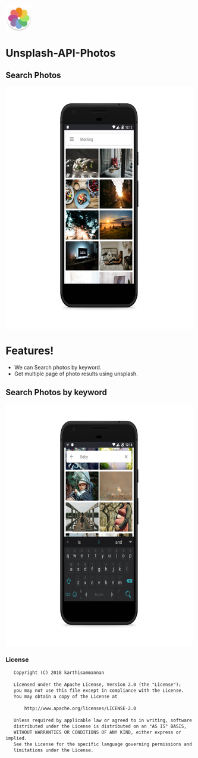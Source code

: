 <img src="https://github.com/karthisammannan/Unsplash-API-Photos/blob/master/app/src/main/res/mipmap-hdpi/ic_launcher_round.png" width="70" height="70"> 

# Unsplash-API-Photos

## Search Photos

<img src="https://github.com/karthisammannan/Unsplash-API-Photos/blob/master/Screens/pixel_quite_black_portrait1.png" width="650" height="650">

# Features!

  - We can Search photos by keyword.
  - Get multiple page of photo results using unsplash.
  
  
## Search Photos by keyword
<img src="https://github.com/karthisammannan/Unsplash-API-Photos/blob/master/Screens/pixel_quite_black_portrait2.png" width="650" height="650">


### License
```
   Copyright (C) 2018 karthisammannan 

   Licensed under the Apache License, Version 2.0 (the "License");
   you may not use this file except in compliance with the License.
   You may obtain a copy of the License at

       http://www.apache.org/licenses/LICENSE-2.0

   Unless required by applicable law or agreed to in writing, software
   distributed under the License is distributed on an "AS IS" BASIS,
   WITHOUT WARRANTIES OR CONDITIONS OF ANY KIND, either express or implied.
   See the License for the specific language governing permissions and
   limitations under the License.
```
